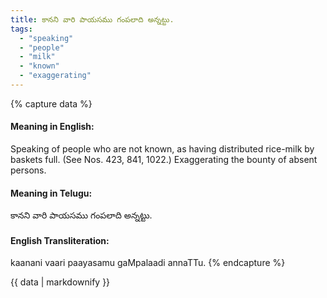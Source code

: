 ```yaml
---
title: కానని వారి పాయసము గంపలాది అన్నట్టు.
tags:
  - "speaking"
  - "people"
  - "milk"
  - "known"
  - "exaggerating"
---
```


{% capture data %}
#### Meaning in English:
Speaking of people who are not known, as having distributed rice-milk by baskets full.
(See Nos. 423, 841, 1022.)
Exaggerating the bounty of absent persons.

#### Meaning in Telugu:
కానని వారి పాయసము గంపలాది అన్నట్టు.

#### English Transliteration:
kaanani vaari paayasamu gaMpalaadi annaTTu.
{% endcapture %}

<div class="notice">{{ data | markdownify }}</div>

